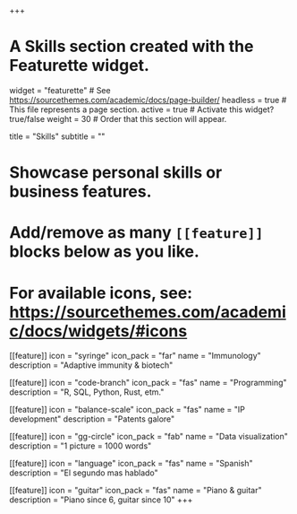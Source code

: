+++
# A Skills section created with the Featurette widget.
widget = "featurette"  # See https://sourcethemes.com/academic/docs/page-builder/
headless = true  # This file represents a page section.
active = true  # Activate this widget? true/false
weight = 30  # Order that this section will appear.

title = "Skills"
subtitle = ""

# Showcase personal skills or business features.
#
# Add/remove as many `[[feature]]` blocks below as you like.
#
# For available icons, see: https://sourcethemes.com/academic/docs/widgets/#icons

[[feature]]
  icon = "syringe"
  icon_pack = "far"
  name = "Immunology"
  description = "Adaptive immunity & biotech"  

[[feature]]
  icon = "code-branch"
  icon_pack = "fas"
  name = "Programming"
  description = "R, SQL, Python, Rust, etm."

[[feature]]
  icon = "balance-scale"
  icon_pack = "fas"
  name = "IP development"
  description = "Patents galore"

[[feature]]
  icon = "gg-circle"
  icon_pack = "fab"
  name = "Data visualization"
  description = "1 picture = 1000 words"

[[feature]]
  icon = "language"
  icon_pack = "fas"
  name = "Spanish"
  description = "El segundo mas hablado"

[[feature]]
  icon = "guitar"
  icon_pack = "fas"
  name = "Piano & guitar"
  description = "Piano since 6, guitar since 10"
+++
